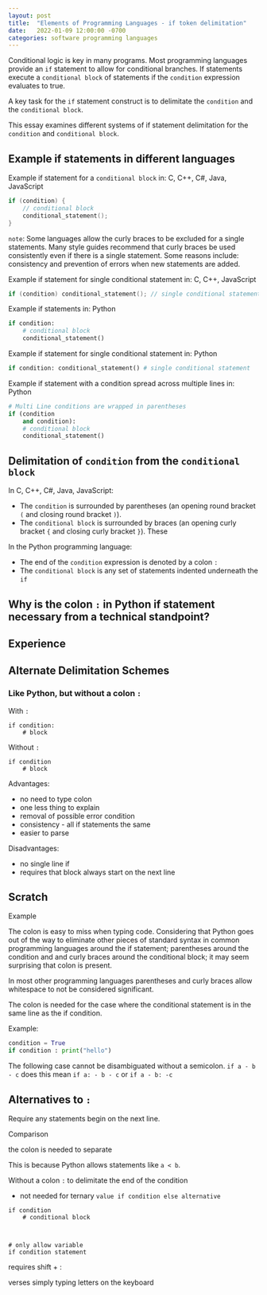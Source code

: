 ```yaml
---
layout: post
title:  "Elements of Programming Languages - if token delimitation"
date:   2022-01-09 12:00:00 -0700
categories: software programming languages
---
```


Conditional logic is key in many programs. Most programming languages provide an `if` statement to allow for conditional branches. If statements execute a `conditional block` of statements if the `condition` expression evaluates to true.

A key task for the `if` statement construct is to delimitate the `condition` and the `conditional block`.

This essay examines different systems of if statement delimitation for the `condition` and `conditional block`.

## Example if statements in different languages

Example if statement for a `conditional block` in: C, C++, C#, Java, JavaScript

```c
if (condition) {
    // conditional block
    conditional_statement();
}
```

`note`: Some languages allow the curly braces to be excluded for a single statements. Many style guides recommend that curly braces be used consistently even if there is a single statement. Some reasons include: consistency and prevention of errors when new statements are added.

Example if statement for single conditional statement in: C, C++, JavaScript

```c
if (condition) conditional_statement(); // single conditional statement
```

Example if statements in: Python

```python
if condition:
    # conditional block
    conditional_statement()
```

Example if statement for single conditional statement in: Python

```python
if condition: conditional_statement() # single conditional statement
```

Example if statement with a condition spread across multiple lines in: Python

```python
# Multi Line conditions are wrapped in parentheses
if (condition
    and condition):
    # conditional block
    conditional_statement()
```

## Delimitation of `condition` from the `conditional block`

In C, C++, C#, Java, JavaScript:

- The `condition` is surrounded by parentheses (an opening round bracket `(` and closing round bracket `)`).
- The `conditional block` is surrounded by braces (an opening curly bracket `{` and closing curly bracket `}`). These

In the Python programming language:
- The end of the `condition` expression is denoted by a colon `:`
- The `conditional block` is any set of statements indented underneath the `if`


## Why is the colon `:` in Python if statement necessary from a technical standpoint?


## Experience



## Alternate Delimitation Schemes

### Like Python, but without a colon `:`

With `:`

```text
if condition:
    # block

```

Without `:`

```text
if condition
    # block
```

Advantages:

- no need to type colon
- one less thing to explain
- removal of possible error condition
- consistency - all if statements the same
- easier to parse

Disadvantages:

- no single line if
- requires that block always start on the next line





## Scratch

Example


The colon is easy to miss when typing code. Considering that Python goes out of the way to eliminate other pieces of standard syntax in common programming languages around the if statement; parentheses around the condition and and curly braces around the conditional block; it may seem surprising that colon is present.


In most other programming languages parentheses and curly braces allow whitespace to not be considered significant.




The colon is needed for the case where the conditional statement is in the same line as the if condition.

Example:

```python
condition = True
if condition : print("hello")
```

The following case cannot be disambiguated without a semicolon. `if a - b - c` does this mean `if a: - b - c` or `if a - b: -c`


## Alternatives to `:`

Require any statements begin on the next line.

Comparison







the colon is needed to separate 

This is because Python allows statements like `a < b`.

Without a colon `:` to delimitate the end of the condition


- not needed for ternary
`value if condition else alternative`

```text
if condition
    # conditional block



# only allow variable 
if condition statement

```


requires shift + :

verses simply typing letters on the keyboard
